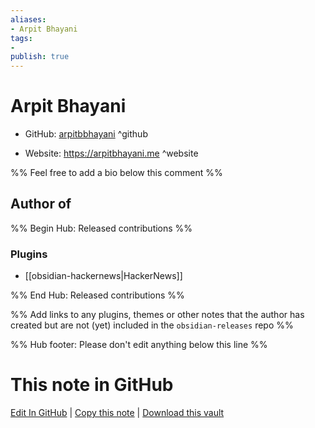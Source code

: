 ```yaml
---
aliases:
- Arpit Bhayani
tags:
- 
publish: true
---
```


# Arpit Bhayani

- GitHub: [arpitbbhayani](https://github.com/arpitbbhayani/) ^github
<!-- - Discord: `@` ^discord-->
- Website: <https://arpitbhayani.me> ^website
<!-- - [[Publish sites|Publish site]]: ^publish-->

%% Feel free to add a bio below this comment %%


## Author of

%% Begin Hub: Released contributions %%
### Plugins
- [[obsidian-hackernews|HackerNews]]

%% End Hub: Released contributions %%

%% Add links to any plugins, themes or other notes that the author has created but are not (yet) included in the `obsidian-releases` repo %%

<!--
### Unlisted plugins
-->

<!--
### Others
-->

<!--
## Sponsor this author

- [[GitHub sponsors]]: [Sponsor @arpitbbhayani on GitHub Sponsors](https://github.com/sponsors/arpitbbhayani) ^github-sponsor
- [[Buy me a coffee]]: ^buy-me-a-coffee
- [[PayPal]]: ^paypal
- [[Patreon]]: ^patreon

-->

<!--
## Follow this author

- [[YouTube Channels|On YouTube]]: ^youtube
- Twitter: ^twitter
- ...
-->

%% Hub footer: Please don't edit anything below this line %%

# This note in GitHub

<span class="git-footer">[Edit In GitHub](https://github.dev/obsidian-community/obsidian-hub/blob/main/01%20-%20Community/People/arpitbbhayani.md "git-hub-edit-note") | [Copy this note](https://raw.githubusercontent.com/obsidian-community/obsidian-hub/main/01%20-%20Community/People/arpitbbhayani.md "git-hub-copy-note") | [Download this vault](https://github.com/obsidian-community/obsidian-hub/archive/refs/heads/main.zip "git-hub-download-vault") </span>
